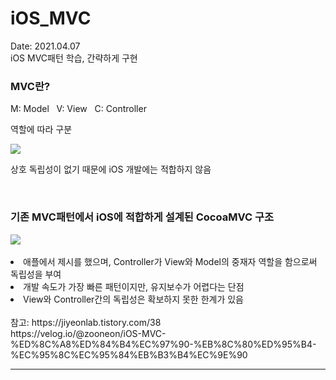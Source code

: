 # iOS_MVC
Date: 2021.04.07
<br>iOS MVC패턴 학습, 간략하게 구현

<h3>MVC란?</h3>
M: Model &nbsp
V: View &nbsp
C: Controller<br>
<p>역할에 따라 구분</p>
<img src="https://user-images.githubusercontent.com/56987664/113826495-2dec3500-97bd-11eb-91eb-87505196a6be.png"> <br>
<p>상호 독립성이 없기 때문에 iOS 개발에는 적합하지 않음</p>

<br>
<h3>기존 MVC패턴에서 iOS에 적합하게 설계된 CocoaMVC 구조</h3>
<img src="https://user-images.githubusercontent.com/56987664/113826052-abfc0c00-97bc-11eb-8dfc-69da82bb06d0.png"> <br><br>
<li>애플에서 제시를 했으며, Controller가 View와 Model의 중재자 역할을 함으로써 독립성을 부여</li>
<li>개발 속도가 가장 빠른 패턴이지만, 유지보수가 어렵다는 단점</li>
<li>View와 Controller간의 독립성은 확보하지 못한 한계가 있음</li>
<br>
참고: https://jiyeonlab.tistory.com/38<br>
https://velog.io/@zooneon/iOS-MVC-%ED%8C%A8%ED%84%B4%EC%97%90-%EB%8C%80%ED%95%B4-%EC%95%8C%EC%95%84%EB%B3%B4%EC%9E%90
<hr><br><br>
